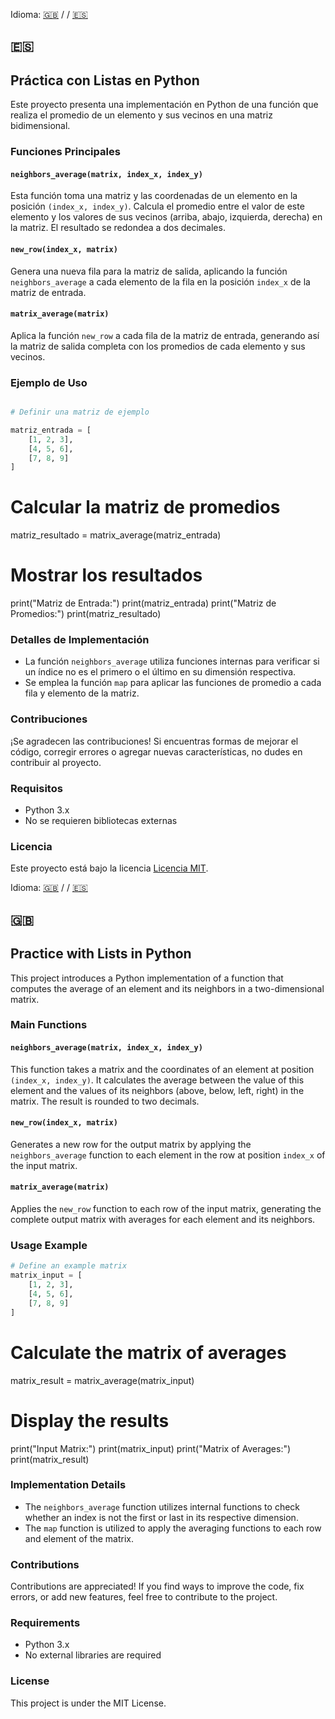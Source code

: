 Idioma: [🇬🇧](#🇬🇧) / / [🇪🇸](#🇪🇸)

## 🇪🇸

## Práctica con Listas en Python

Este proyecto presenta una implementación en Python de una función que realiza el promedio de un elemento y sus vecinos en una matriz bidimensional.

### Funciones Principales

#### `neighbors_average(matrix, index_x, index_y)`

Esta función toma una matriz y las coordenadas de un elemento en la posición `(index_x, index_y)`. Calcula el promedio entre el valor de este elemento y los valores de sus vecinos (arriba, abajo, izquierda, derecha) en la matriz. El resultado se redondea a dos decimales.

#### `new_row(index_x, matrix)`

Genera una nueva fila para la matriz de salida, aplicando la función `neighbors_average` a cada elemento de la fila en la posición `index_x` de la matriz de entrada.

#### `matrix_average(matrix)`

Aplica la función `new_row` a cada fila de la matriz de entrada, generando así la matriz de salida completa con los promedios de cada elemento y sus vecinos.

### Ejemplo de Uso

```python

# Definir una matriz de ejemplo

matriz_entrada = [
    [1, 2, 3],
    [4, 5, 6],
    [7, 8, 9]
]
```
# Calcular la matriz de promedios
matriz_resultado = matrix_average(matriz_entrada)

# Mostrar los resultados
print("Matriz de Entrada:")
print(matriz_entrada)
print("Matriz de Promedios:")
print(matriz_resultado)

### Detalles de Implementación

- La función `neighbors_average` utiliza funciones internas para verificar si un índice no es el primero o el último en su dimensión respectiva.
- Se emplea la función `map` para aplicar las funciones de promedio a cada fila y elemento de la matriz.

### Contribuciones

¡Se agradecen las contribuciones! Si encuentras formas de mejorar el código, corregir errores o agregar nuevas características, no dudes en contribuir al proyecto.

### Requisitos

- Python 3.x
- No se requieren bibliotecas externas

### Licencia

Este proyecto está bajo la licencia [Licencia MIT](LICENSE).

Idioma: [🇬🇧](#🇬🇧) / / [🇪🇸](#🇪🇸)

## 🇬🇧

## Practice with Lists in Python

This project introduces a Python implementation of a function that computes the average of an element and its neighbors in a two-dimensional matrix.

### Main Functions

#### `neighbors_average(matrix, index_x, index_y)`

This function takes a matrix and the coordinates of an element at position `(index_x, index_y)`. It calculates the average between the value of this element and the values of its neighbors (above, below, left, right) in the matrix. The result is rounded to two decimals.

#### `new_row(index_x, matrix)`

Generates a new row for the output matrix by applying the `neighbors_average` function to each element in the row at position `index_x` of the input matrix.

#### `matrix_average(matrix)`

Applies the `new_row` function to each row of the input matrix, generating the complete output matrix with averages for each element and its neighbors.

### Usage Example

```python
# Define an example matrix
matrix_input = [
    [1, 2, 3],
    [4, 5, 6],
    [7, 8, 9]
]
```
# Calculate the matrix of averages
matrix_result = matrix_average(matrix_input)

# Display the results
print("Input Matrix:")
print(matrix_input)
print("Matrix of Averages:")
print(matrix_result)

### Implementation Details

- The `neighbors_average` function utilizes internal functions to check whether an index is not the first or last in its respective dimension.
- The `map` function is utilized to apply the averaging functions to each row and element of the matrix.

### Contributions

Contributions are appreciated! If you find ways to improve the code, fix errors, or add new features, feel free to contribute to the project.

### Requirements

- Python 3.x
- No external libraries are required

### License

This project is under the MIT License.